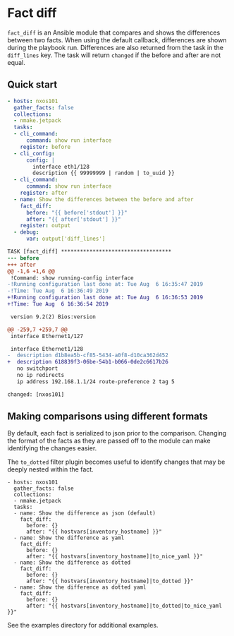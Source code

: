 # Fact diff

`fact_diff` is an Ansible module that compares and shows the differences between two facts. When using the default callback, differences are shown during the playbook run.  Differences are also returned from the task in the `diff_lines` key.  The task will return `changed` if the before and after are not equal.

## Quick start

```yaml
- hosts: nxos101
  gather_facts: false
  collections:
  - nmake.jetpack
  tasks:
  - cli_command:
      command: show run interface
    register: before
  - cli_config:
      config: |
        interface eth1/128
        description {{ 99999999 | random | to_uuid }}
  - cli_command:
      command: show run interface
    register: after
  - name: Show the differences between the before and after
    fact_diff:
      before: "{{ before['stdout'] }}"
      after: "{{ after['stdout'] }}"
    register: output
  - debug:
      var: output['diff_lines']
```

```diff
TASK [fact_diff] ***********************************
--- before
+++ after
@@ -1,6 +1,6 @@
 !Command: show running-config interface
-!Running configuration last done at: Tue Aug  6 16:35:47 2019
-!Time: Tue Aug  6 16:36:49 2019
+!Running configuration last done at: Tue Aug  6 16:36:53 2019
+!Time: Tue Aug  6 16:36:54 2019

 version 9.2(2) Bios:version

@@ -259,7 +259,7 @@
 interface Ethernet1/127

 interface Ethernet1/128
-  description d1b8ea5b-cf85-5434-a0f8-d10ca362d452
+  description 618839f3-06be-54b1-b066-0de2c6617b26
   no switchport
   no ip redirects
   ip address 192.168.1.1/24 route-preference 2 tag 5

changed: [nxos101]
```

## Making comparisons using different formats

By default, each fact is serialized to json prior to the comparison. Changing the format of the facts as they are passed off to the module can make identifying the changes easier.

The `to_dotted` filter plugin becomes useful to identify changes that may be deeply nested within the fact.

```
- hosts: nxos101
  gather_facts: false
  collections:
  - nmake.jetpack
  tasks:
  - name: Show the difference as json (default)
    fact_diff:
      before: {}
      after: "{{ hostvars[inventory_hostname] }}"
  - name: Show the difference as yaml
    fact_diff:
      before: {}
      after: "{{ hostvars[inventory_hostname]|to_nice_yaml }}"
  - name: Show the difference as dotted
    fact_diff:
      before: {}
      after: "{{ hostvars[inventory_hostname]|to_dotted }}"
  - name: Show the difference as dotted yaml
    fact_diff:
      before: {}
      after: "{{ hostvars[inventory_hostname]|to_dotted|to_nice_yaml }}"
```

See the examples directory for additional examples.
